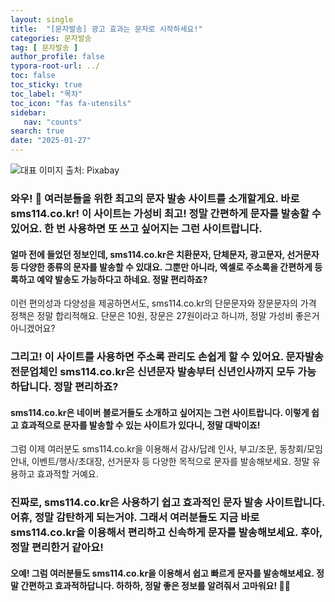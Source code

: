 ```yaml
---
layout: single
title:  "[문자발송] 광고 효과는 문자로 시작하세요!"
categories: 문자발송
tag: [ 문자발송 ]
author_profile: false
typora-root-url: ../
toc: false
toc_sticky: true
toc_label: "목차"
toc_icon: "fas fa-utensils"
sidebar:
   nav: "counts"
search: true
date: "2025-01-27"
---
```


![대표 이미지](https://pixabay.com/get/ged83288e99031318bfd6ec800b4df0e89576a826f3aa9c588dd4e1fb35e7bf6c88f4ab77abb98d774fe7123bd2253da346773da225e747c00a7dbdea298520c3_640.jpg) 출처: Pixabay <!-- Markdown 이미지 삽입 -->

### 와우! 🌟 여러분들을 위한 최고의 문자 발송 사이트를 소개할게요. 바로 sms114.co.kr! 이 사이트는 가성비 최고! 정말 간편하게 문자를 발송할 수 있어요. 한 번 사용하면 또 쓰고 싶어지는 그런 사이트랍니다. 

#### 얼마 전에 들었던 정보인데, sms114.co.kr은 치환문자, 단체문자, 광고문자, 선거문자 등 다양한 종류의 문자를 발송할 수 있대요. 그뿐만 아니라, 엑셀로 주소록을 간편하게 등록하고 예약 발송도 가능하다고 하네요. 정말 편리하죠? 

이런 편의성과 다양성을 제공하면서도, sms114.co.kr의 단문문자와 장문문자의 가격 정책은 정말 합리적해요. 단문은 10원, 장문은 27원이라고 하니까, 정말 가성비 좋은거 아니겠어요? 

### 그리고! 이 사이트를 사용하면 주소록 관리도 손쉽게 할 수 있어요. 문자발송 전문업체인 sms114.co.kr은 신년문자 발송부터 신년인사까지 모두 가능하답니다. 정말 편리하죠? 

#### sms114.co.kr은 네이버 블로거들도 소개하고 싶어지는 그런 사이트랍니다. 이렇게 쉽고 효과적으로 문자를 발송할 수 있는 사이트가 있다니, 정말 대박이죠! 

그럼 이제 여러분도 sms114.co.kr을 이용해서 감사/답례 인사, 부고/조문, 동창회/모임 안내, 이벤트/행사/초대장, 선거문자 등 다양한 목적으로 문자를 발송해보세요. 정말 유용하고 효과적할 거예요. 

### 진짜로, sms114.co.kr은 사용하기 쉽고 효과적인 문자 발송 사이트랍니다. 어휴, 정말 감탄하게 되는거야. 그래서 여러분들도 지금 바로 sms114.co.kr을 이용해서 편리하고 신속하게 문자를 발송해보세요. 후아, 정말 편리한거 같아요! 

#### 오예! 그럼 여러분들도 sms114.co.kr을 이용해서 쉽고 빠르게 문자를 발송해보세요. 정말 간편하고 효과적하답니다. 하하하, 정말 좋은 정보를 알려줘서 고마워요! 📱💌
